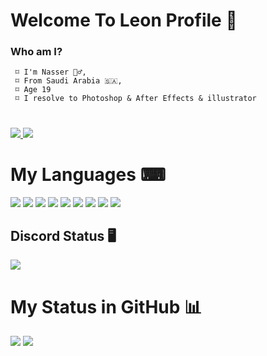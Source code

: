 # Welcome To Leon Profile 👋
### Who am I?
```
 ⌑ I'm Nasser 🙋‍♂️,
 ⌑ From Saudi Arabia 🇸🇦,
 ⌑ Age 19
 ⌑ I resolve to Photoshop & After Effects & illustrator
```
#
<a href="https://github.com/ileonDev?tab=followers">
  <img src="https://img.shields.io/github/followers/ileonDev">
</a>
<a href="https://github.com/ileonDev">
   <img src="https://komarev.com/ghpvc/?username=ileonDev">
</a>

<h1>My Languages ⌨</h1>
<div align="left" >
<img src="https://img.shields.io/badge/Node.js-339933?style=for-the-badge&logo=nodedotjs&logoColor=white"/>
<img src="https://img.shields.io/badge/JavaScript-323330?style=for-the-badge&logo=javascript&logoColor=F7DF1E" />
<img src="https://img.shields.io/badge/HTML5-E34F26?style=for-the-badge&logo=html5&logoColor=white"/>
<img src="https://img.shields.io/badge/CSS3-1572B6?style=for-the-badge&logo=css3&logoColor=white"/>
<img src="https://img.shields.io/badge/Bootstrap-563D7C?style=for-the-badge&logo=bootstrap&logoColor=white"/>
<img src="https://img.shields.io/badge/React-20232A?style=for-the-badge&logo=react&logoColor=61DAFB"/>
<img src="https://img.shields.io/badge/MongoDB-4EA94B?style=for-the-badge&logo=mongodb&logoColor=white"/>
<img src="https://img.shields.io/badge/MySQL-005C84?style=for-the-badge&logo=mysql&logoColor=white"/>
<img src="https://img.shields.io/badge/GIT-E44C30?style=for-the-badge&logo=git&logoColor=white"/>        
</div>
<h2>Discord Status 🖥</h2>
<img src="https://discord.c99.nl/widget/theme-2/713207310121435187.png">
<h1>My Status in GitHub 📊</h1>
<img src="https://github-readme-stats.vercel.app/api/top-langs/?username=ileonDev&langs_count=8&layout=compact&theme=react&hide_border=true&bg_color=0d1117">
<img src="https://github-readme-stats.vercel.app/api?username=ileonDev&show_icons=true&title_color=fcd400&text_color=9f9f9f&bg_color=0d1117&hide_border=true&icon_color=fcd400&hide_title=true&count_private=true">
